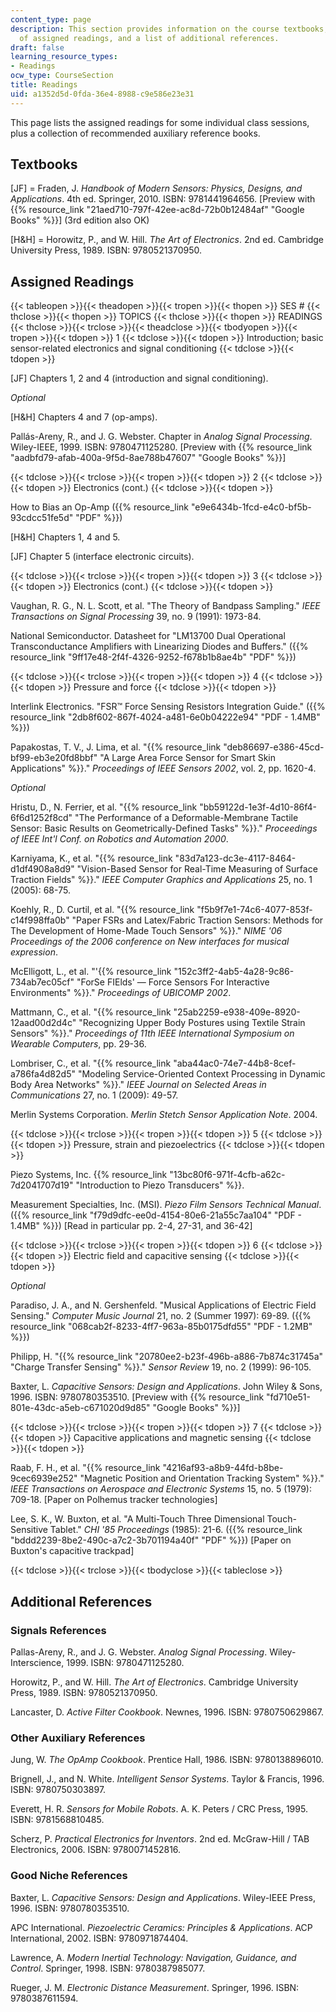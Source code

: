 ```yaml
---
content_type: page
description: This section provides information on the course textbooks, the schedule
  of assigned readings, and a list of additional references.
draft: false
learning_resource_types:
- Readings
ocw_type: CourseSection
title: Readings
uid: a1352d5d-0fda-36e4-8988-c9e586e23e31
---
```

This page lists the assigned readings for some individual class sessions, plus a collection of recommended auxiliary reference books.

## Textbooks

\[JF\] = Fraden, J. *Handbook of Modern Sensors: Physics, Designs, and Applications*. 4th ed. Springer, 2010. ISBN: 9781441964656. \[Preview with {{% resource_link "21aed710-797f-42ee-ac8d-72b0b12484af" "Google Books" %}}\] (3rd edition also OK)

\[H&H\] = Horowitz, P., and W. Hill. *The Art of Electronics*. 2nd ed. Cambridge University Press, 1989. ISBN: 9780521370950.

## Assigned Readings

{{< tableopen >}}{{< theadopen >}}{{< tropen >}}{{< thopen >}}
SES #
{{< thclose >}}{{< thopen >}}
TOPICS
{{< thclose >}}{{< thopen >}}
READINGS
{{< thclose >}}{{< trclose >}}{{< theadclose >}}{{< tbodyopen >}}{{< tropen >}}{{< tdopen >}}
1
{{< tdclose >}}{{< tdopen >}}
Introduction; basic sensor-related electronics and signal conditioning
{{< tdclose >}}{{< tdopen >}}

\[JF\] Chapters 1, 2 and 4 (introduction and signal conditioning).

*Optional*

\[H&H\] Chapters 4 and 7 (op-amps).

Pallás-Areny, R., and J. G. Webster. Chapter in *Analog Signal Processing*. Wiley-IEEE, 1999. ISBN: 9780471125280. \[Preview with {{% resource_link "aadbfd79-afab-400a-9f5d-8ae788b47607" "Google Books" %}}\]

{{< tdclose >}}{{< trclose >}}{{< tropen >}}{{< tdopen >}}
2
{{< tdclose >}}{{< tdopen >}}
Electronics (cont.)
{{< tdclose >}}{{< tdopen >}}

How to Bias an Op-Amp ({{% resource_link "e9e6434b-1fcd-e4c0-bf5b-93cdcc51fe5d" "PDF" %}})

\[H&H\] Chapters 1, 4 and 5.

\[JF\] Chapter 5 (interface electronic circuits).

{{< tdclose >}}{{< trclose >}}{{< tropen >}}{{< tdopen >}}
3
{{< tdclose >}}{{< tdopen >}}
Electronics (cont.)
{{< tdclose >}}{{< tdopen >}}

Vaughan, R. G., N. L. Scott, et al. "The Theory of Bandpass Sampling." *IEEE Transactions on Signal Processing* 39, no. 9 (1991): 1973-84.

National Semiconductor. Datasheet for "LM13700 Dual Operational Transconductance Amplifiers with Linearizing Diodes and Buffers." ({{% resource_link "9ff17e48-2f4f-4326-9252-f678b1b8ae4b" "PDF" %}})

{{< tdclose >}}{{< trclose >}}{{< tropen >}}{{< tdopen >}}
4
{{< tdclose >}}{{< tdopen >}}
Pressure and force
{{< tdclose >}}{{< tdopen >}}

Interlink Electronics. "FSR™ Force Sensing Resistors Integration Guide." ({{% resource_link "2db8f602-867f-4024-a481-6e0b04222e94" "PDF - 1.4MB" %}})

Papakostas, T. V., J. Lima, et al. "{{% resource_link "deb86697-e386-45cd-bf99-eb3e20fd8bbf" "A Large Area Force Sensor for Smart Skin Applications" %}}." *Proceedings of IEEE Sensors 2002*, vol. 2, pp. 1620-4.

*Optional*

Hristu, D., N. Ferrier, et al. "{{% resource_link "bb59122d-1e3f-4d10-86f4-6f6d1252f8cd" "The Performance of a Deformable-Membrane Tactile Sensor: Basic Results on Geometrically-Defined Tasks" %}}." *Proceedings of IEEE Int'l Conf. on Robotics and Automation 2000*.

Karniyama, K., et al. "{{% resource_link "83d7a123-dc3e-4117-8464-d1df4908a8d9" "Vision-Based Sensor for Real-Time Measuring of Surface Traction Fields" %}}." *IEEE Computer Graphics and Applications* 25, no. 1 (2005): 68-75.

Koehly, R., D. Curtil, et al. "{{% resource_link "f5b9f7e1-74c6-4077-853f-c14f998ffa0b" "Paper FSRs and Latex/Fabric Traction Sensors: Methods for The Development of Home-Made Touch Sensors" %}}." *NIME '06 Proceedings of the 2006 conference on New interfaces for musical expression*.

McElligott, L., et al. "'{{% resource_link "152c3ff2-4ab5-4a28-9c86-734ab7ec05cf" "ForSe FIElds' — Force Sensors For Interactive Environments" %}}." *Proceedings of UBICOMP 2002*.

Mattmann, C., et al. "{{% resource_link "25ab2259-e938-409e-8920-12aad00d2d4c" "Recognizing Upper Body Postures using Textile Strain Sensors" %}}." *Proceedings of 11th IEEE International Symposium on Wearable Computers*, pp. 29-36.

Lombriser, C., et al. "{{% resource_link "aba44ac0-74e7-44b8-8cef-a786fa4d82d5" "Modeling Service-Oriented Context Processing in Dynamic Body Area Networks" %}}." *IEEE Journal on Selected Areas in Communications* 27, no. 1 (2009): 49-57.

Merlin Systems Corporation. *Merlin Stetch Sensor Application Note*. 2004.

{{< tdclose >}}{{< trclose >}}{{< tropen >}}{{< tdopen >}}
5
{{< tdclose >}}{{< tdopen >}}
Pressure, strain and piezoelectrics
{{< tdclose >}}{{< tdopen >}}

Piezo Systems, Inc. {{% resource_link "13bc80f6-971f-4cfb-a62c-7d2041707d19" "Introduction to Piezo Transducers" %}}.

Measurement Specialties, Inc. (MSI). *Piezo Film Sensors Technical Manual*. ({{% resource_link "f79d9dfc-ee0d-4154-80e6-21a55c7aa104" "PDF - 1.4MB" %}}) \[Read in particular pp. 2-4, 27-31, and 36-42\]

{{< tdclose >}}{{< trclose >}}{{< tropen >}}{{< tdopen >}}
6
{{< tdclose >}}{{< tdopen >}}
Electric field and capacitive sensing
{{< tdclose >}}{{< tdopen >}}

*Optional*

Paradiso, J. A., and N. Gershenfeld. "Musical Applications of Electric Field Sensing." *Computer Music Journal* 21, no. 2 (Summer 1997): 69-89. ({{% resource_link "068cab2f-8233-4ff7-963a-85b0175dfd55" "PDF - 1.2MB" %}})

Philipp, H. "{{% resource_link "20780ee2-b23f-496b-a886-7b874c31745a" "Charge Transfer Sensing" %}}." *Sensor Review* 19, no. 2 (1999): 96-105.

Baxter, L. *Capacitive Sensors: Design and Applications*. John Wiley & Sons, 1996. ISBN: 9780780353510. \[Preview with {{% resource_link "fd710e51-801e-43dc-a5eb-c671020d9d85" "Google Books" %}}\]

{{< tdclose >}}{{< trclose >}}{{< tropen >}}{{< tdopen >}}
7
{{< tdclose >}}{{< tdopen >}}
Capacitive applications and magnetic sensing
{{< tdclose >}}{{< tdopen >}}

Raab, F. H., et al. "{{% resource_link "4216af93-a8b9-44fd-b8be-9cec6939e252" "Magnetic Position and Orientation Tracking System" %}}." *IEEE Transactions on Aerospace and Electronic Systems* 15, no. 5 (1979): 709-18. \[Paper on Polhemus tracker technologies\]

Lee, S. K., W. Buxton, et al. "A Multi-Touch Three Dimensional Touch-Sensitive Tablet." *CHI '85 Proceedings* (1985): 21-6. ({{% resource_link "bddd2239-8be2-490c-a7c2-3b701194a40f" "PDF" %}}) \[Paper on Buxton's capacitive trackpad\]

{{< tdclose >}}{{< trclose >}}{{< tbodyclose >}}{{< tableclose >}}

## Additional References

### Signals References

Pallas-Areny, R., and J. G. Webster. *Analog Signal Processing*. Wiley-Interscience, 1999. ISBN: 9780471125280.

Horowitz, P., and W. Hill. *The Art of Electronics*. Cambridge University Press, 1989. ISBN: 9780521370950.

Lancaster, D. *Active Filter Cookbook*. Newnes, 1996. ISBN: 9780750629867.

### Other Auxiliary References

Jung, W. *The OpAmp Cookbook*. Prentice Hall, 1986. ISBN: 9780138896010.

Brignell, J., and N. White. *Intelligent Sensor Systems*. Taylor & Francis, 1996. ISBN: 9780750303897.

Everett, H. R. *Sensors for Mobile Robots*. A. K. Peters / CRC Press, 1995. ISBN: 9781568810485.

Scherz, P. *Practical Electronics for Inventors*. 2nd ed. McGraw-Hill / TAB Electronics, 2006. ISBN: 9780071452816.

### Good Niche References

Baxter, L. *Capacitive Sensors: Design and Applications*. Wiley-IEEE Press, 1996. ISBN: 9780780353510.

APC International. *Piezoelectric Ceramics: Principles & Applications*. ACP International, 2002. ISBN: 9780971874404.

Lawrence, A. *Modern Inertial Technology: Navigation, Guidance, and Control*. Springer, 1998. ISBN: 9780387985077.

Rueger, J. M. *Electronic Distance Measurement*. Springer, 1996. ISBN: 9780387611594.